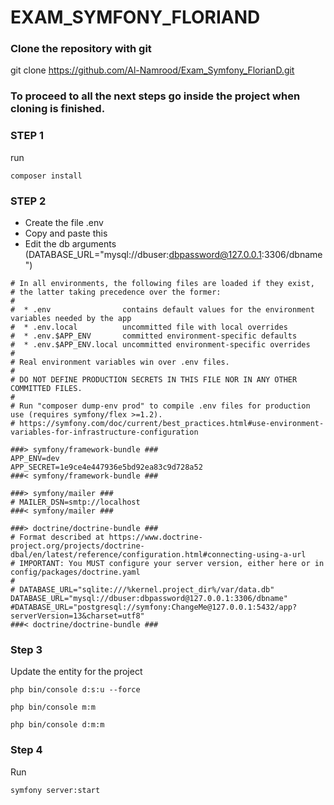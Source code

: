 # EXAM_SYMFONY_FLORIAND

### Clone the repository with git
git clone https://github.com/Al-Namrood/Exam_Symfony_FlorianD.git

### To proceed to all the next steps go inside the project when cloning is finished.

### STEP 1
run
```
composer install
```

### STEP 2
* Create the file .env
* Copy and paste this
* Edit the db arguments (DATABASE_URL="mysql://dbuser:dbpassword@127.0.0.1:3306/dbname")

```
# In all environments, the following files are loaded if they exist,
# the latter taking precedence over the former:
#
#  * .env                contains default values for the environment variables needed by the app
#  * .env.local          uncommitted file with local overrides
#  * .env.$APP_ENV       committed environment-specific defaults
#  * .env.$APP_ENV.local uncommitted environment-specific overrides
#
# Real environment variables win over .env files.
#
# DO NOT DEFINE PRODUCTION SECRETS IN THIS FILE NOR IN ANY OTHER COMMITTED FILES.
#
# Run "composer dump-env prod" to compile .env files for production use (requires symfony/flex >=1.2).
# https://symfony.com/doc/current/best_practices.html#use-environment-variables-for-infrastructure-configuration

###> symfony/framework-bundle ###
APP_ENV=dev
APP_SECRET=1e9ce4e447936e5bd92ea83c9d728a52
###< symfony/framework-bundle ###

###> symfony/mailer ###
# MAILER_DSN=smtp://localhost
###< symfony/mailer ###

###> doctrine/doctrine-bundle ###
# Format described at https://www.doctrine-project.org/projects/doctrine-dbal/en/latest/reference/configuration.html#connecting-using-a-url
# IMPORTANT: You MUST configure your server version, either here or in config/packages/doctrine.yaml
#
# DATABASE_URL="sqlite:///%kernel.project_dir%/var/data.db"
DATABASE_URL="mysql://dbuser:dbpassword@127.0.0.1:3306/dbname"
#DATABASE_URL="postgresql://symfony:ChangeMe@127.0.0.1:5432/app?serverVersion=13&charset=utf8"
###< doctrine/doctrine-bundle ###

```

### Step 3

Update the entity for the project
```
php bin/console d:s:u --force

php bin/console m:m

php bin/console d:m:m
```

### Step 4

Run

```
symfony server:start
```